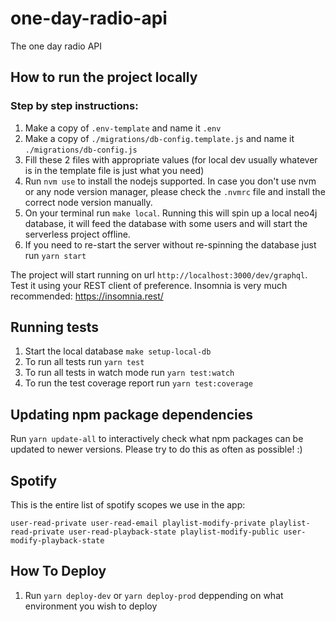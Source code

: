 # one-day-radio-api

The one day radio API

## How to run the project locally

### Step by step instructions:

1. Make a copy of `.env-template` and name it `.env`
2. Make a copy of `./migrations/db-config.template.js` and name it `./migrations/db-config.js`
3. Fill these 2 files with appropriate values (for local dev usually whatever is in the template file is just what you need)
4. Run `nvm use` to install the nodejs supported. In case you don't use nvm or any node version manager, please check the `.nvmrc` file and install the correct node version manually.
5. On your terminal run `make local`. Running this will spin up a local neo4j database, it will feed the database with some users and will start the serverless project offline.
6. If you need to re-start the server without re-spinning the database just run `yarn start`

The project will start running on url `http://localhost:3000/dev/graphql`.
Test it using your REST client of preference. Insomnia is very much recommended: https://insomnia.rest/

## Running tests

1. Start the local database `make setup-local-db`
2. To run all tests run `yarn test`
3. To run all tests in watch mode run `yarn test:watch`
4. To run the test coverage report run `yarn test:coverage`

## Updating npm package dependencies

Run `yarn update-all` to interactively check what npm packages can be updated to newer versions.
Please try to do this as often as possible! :)

## Spotify

This is the entire list of spotify scopes we use in the app:

```
user-read-private user-read-email playlist-modify-private playlist-read-private user-read-playback-state playlist-modify-public user-modify-playback-state
```

## How To Deploy

1. Run `yarn deploy-dev` or `yarn deploy-prod` deppending on what environment you wish to deploy
